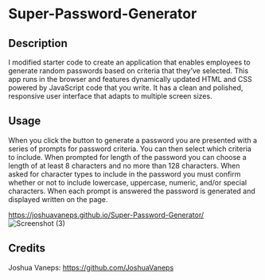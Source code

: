 # Super-Password-Generator
## Description
I modified starter code to create an application that enables employees to generate random passwords based on criteria that they’ve selected. This app runs in the browser and features dynamically updated HTML and CSS powered by JavaScript code that you write. It has a clean and polished, responsive user interface that adapts to multiple screen sizes.

## Usage
When you click the button to generate a password you are presented with a series of prompts for password criteria. You can then select which criteria to include.  When prompted for length of the password you can choose a length of at least 8 characters and no more than 128 characters. When asked for character types to include in the password you must confirm whether or not to include lowercase, uppercase, numeric, and/or special characters.  When each prompt is answered the password is generated and displayed written on the page.

https://joshuavaneps.github.io/Super-Password-Generator/
![Screenshot (3)](https://user-images.githubusercontent.com/111782130/236023946-35467c4c-6eba-4a37-9f8b-b41b93f6cbfd.png)


## Credits
Joshua Vaneps: https://github.com/JoshuaVaneps

